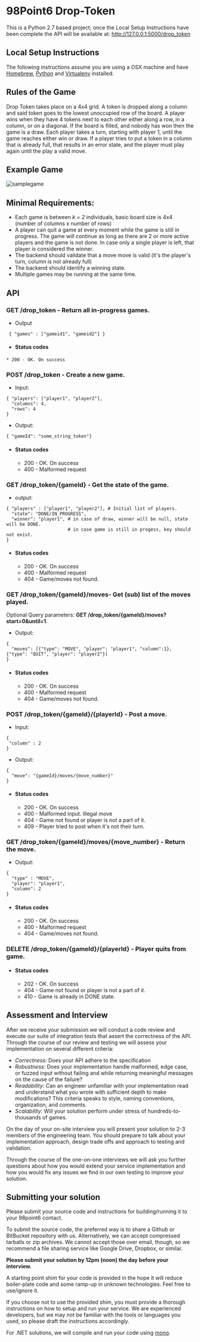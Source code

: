# 98Point6 Drop-Token #
This is a Python 2.7 based project; once the Local Setup Instructions have been complete the API will be available at: http://127.0.0.1:5000/drop_token 
## Local Setup Instructions ##
The following instructions assume you are using a OSX machine and have [Homebrew](https://brew.sh/), [Python](http://docs.python-guide.org/en/latest/starting/install/osx/) and [Virtualenv](http://exponential.io/blog/2015/02/10/install-virtualenv-and-virtualenvwrapper-on-mac-os-x/) installed.
###  ###
## Rules of the Game ##
Drop Token takes place on a 4x4 grid. A token is dropped along a column and said token goes to the lowest unoccupied row of the board. A player wins when they have 4 tokens next to each other either along a row, in a column, or on a diagonal. If the board is filled, and nobody has won then the game is a draw. Each player takes a turn, starting with player 1, until the game reaches either win or draw. If a player tries to put a token in a column that is already full, that results in an error state, and the player must play again until the play a valid move.
## Example Game
![samplegame](https://github.com/rafastealth/9dt-mobile/blob/master/sample_game.png)
## Minimal Requirements: ##
* Each game is between *k = 2* individuals, basic board size is 4x4 (number of columns x number of rows)
* A player can quit a game at every moment while the game is still in progress. The game will continue as long as there are 2 or more active players and the game is not done. In case only a single player is left, that player is considered the winner.
* The backend should validate that a move move is valid (it's the player's turn, column is not already full)
* The backend should identify a winning state.
* Multiple games may be running at the same time.

## API ##
### GET /drop_token - Return all in-progress games. ###
  * Output
```
 { "games" : ["gameid1", "gameid2"] }
```
  *  #### Status codes ####
    * 200 - OK. On success

### POST /drop_token - Create a new game. ###
  * Input:
```
{ "players": ["player1", "player2"],
  "columns": 4,
  "rows": 4
}
```
  * Output:
 ```
 { "gameId": "some_string_token"}
 ```
  * #### Status codes ####
    * 200 - OK. On success
    * 400 - Malformed request

### GET /drop_token/{gameId} - Get the state of the game. ###
  * output:
```
{ "players" : ["player1", "player2"], # Initial list of players.
  "state": "DONE/IN_PROGRESS",
  "winner": "player1", # in case of draw, winner will be null, state will be DONE.
                       # in case game is still in progess, key should not exist.
}
```
  * #### Status codes ####
    * 200 - OK. On success
    * 400 - Malformed request
    * 404 - Game/moves not found.

### GET /drop_token/{gameId}/moves- Get (sub) list of the moves played. ###
Optional Query parameters: **GET /drop_token/{gameId}/moves?start=0&until=1**.
  * Output:
```
{
  "moves": [{"type": "MOVE", "player": "player1", "column":1}, {"type": "QUIT", "player": "player2"}]
}
```
  * #### Status codes ####
    * 200 - OK. On success
    * 400 - Malformed request
    * 404 - Game/moves not found.

### POST /drop_token/{gameId}/{playerId} - Post a move. ###
  * Input:
```
{
 "column" : 2
}
```
  * Output:
```
{
  "move": "{gameId}/moves/{move_number}"
}
```
  * #### Status codes ####
    * 200 - OK. On success
    * 400 - Malformed input. Illegal move
    * 404 - Game not found or player is not a part of it.
    * 409 - Player tried to post when it's not their turn.


### GET /drop_token/{gameId}/moves/{move_number} - Return the move. ###
 * Output:
```
{
  "type" : "MOVE",
  "player": "player1",
  "column": 2
}
```
 * #### Status codes ####
    * 200 - OK. On success
    * 400 - Malformed request
    * 404 - Game/moves not found.

### DELETE /drop_token/{gameId}/{playerId} - Player quits from game. ###
 * #### Status codes ####
   * 202 - OK. On success
   * 404 - Game not found or player is not a part of it.
   * 410 - Game is already in DONE state.

## Assessment and Interview ##
 After we receive your submission we will conduct a code review and execute our suite of integration tests that assert the correctness of the API. Through the course of our review and testing we will assess your implementation on several different criteria:

 * _Correctness:_ Does your API adhere to the specification
 * _Robustness:_ Does your implementation handle malformed, edge case, or fuzzed input without failing and while returning meaningful messages on the cause of the failure?
 * _Readability:_ Can an engineer unfamiliar with your implementation read and understand what you wrote with sufficient depth to make modifications? This criteria speaks to style, naming conventions, organization, and comments.
 * _Scalability:_ Will your solution perform under stress of hundreds-to-thousands of games.

 On the day of your on-site interview you will present your solution to 2-3 members of the engineering team. You should prepare to talk about your implementation approach, design trade offs and approach to testing and validation.

 Through the course of the one-on-one interviews we will ask you further questions about how you would extend your service implementation and how you would fix any issues we find in our own testing to improve your solution.

## Submitting your solution ##

Please submit your source code and instructions for building/running it to your 98point6 contact.

To submit the source code, the preferred way is to share a Github or BitBucket repository with us. Alternatively, we can accept compressed tarballs or zip archives. We cannot accept those over email, though, so we recommend a file sharing service like Google Drive, Dropbox, or similar.

**Please submit your solution by 12pm (noon) the day before your interview.**

A starting point shim for your code is provided in the hope it will reduce boiler-plate code and some ramp-up in unknown technologies. Feel free to use/ignore it.

If you choose not to use the provided shim, you must provide a thorough instructions on how to setup and run your service. We are experienced developers, but we may not be familiar with the tools or languages you used, so please draft the instructions accordingly.

For .NET solutions, we will compile and run your code using [mono](http://www.mono-project.com).
